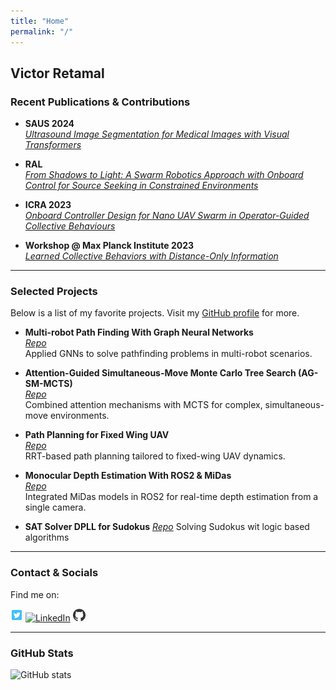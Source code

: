 ```yaml
---
title: "Home"
permalink: "/"
---
```


## **Victor Retamal**

### **Recent Publications & Contributions**

- **SAUS 2024**  
  *[Ultrasound Image Segmentation for Medical Images with Visual Transformers](https://github.com/RetamalVictor/CBIM-Medical-Image-Segmentation)*

- **RAL**  
  *[From Shadows to Light: A Swarm Robotics Approach with Onboard Control for Source Seeking in Constrained Environments](https://github.com/tugayalperen/IROS23gradfollower)*

- **ICRA 2023**  
  *[Onboard Controller Design for Nano UAV Swarm in Operator-Guided Collective Behaviours](https://github.com/RetamalVictor/crazyflie-firmware-VU)*

- **Workshop @ Max Planck Institute 2023**  
  *[Learned Collective Behaviors with Distance-Only Information](https://github.com/RetamalVictor/marl-range-flocking)*

---

### **Selected Projects**

Below is a list of my favorite projects. Visit my [GitHub profile](https://github.com/RetamalVictor) for more.

- **Multi-robot Path Finding With Graph Neural Networks**  
  *[Repo](https://github.com/RetamalVictor/MAPF-GNN)*  
  Applied GNNs to solve pathfinding problems in multi-robot scenarios.

- **Attention-Guided Simultaneous-Move Monte Carlo Tree Search (AG-SM-MCTS)**  
  *[Repo](https://github.com/RetamalVictor/A3C-Attention-for-Simultaneous-game)*  
  Combined attention mechanisms with MCTS for complex, simultaneous-move environments.

- **Path Planning for Fixed Wing UAV**  
  *[Repo](https://github.com/RetamalVictor/rrt_path_plannig)*  
  RRT-based path planning tailored to fixed-wing UAV dynamics.

- **Monocular Depth Estimation With ROS2 & MiDas**  
  *[Repo](https://github.com/RetamalVictor/Monocular-Depth-Estimation)*  
  Integrated MiDas models in ROS2 for real-time depth estimation from a single camera.

- **SAT Solver DPLL for Sudokus**
  *[Repo](https://github.com/RetamalVictor/SAT_Solver)*
  Solving Sudokus wit logic based algorithms
---

### **Contact & Socials**

Find me on:

[<img src="..\assets\icons\twit.png" alt="Twitter" width="20" height="20"/>](https://twitter.com/Victor_Retamal_)
[<img src="..\assets\cons\link.png" alt="LinkedIn" width="20" height="20"/>](https://www.linkedin.com/in/victor-retamal/)
[<img src="..\assets\icons\GitHub_logo.png" alt="GitHub" width="20" height="20"/>](https://github.com/RetamalVictor)

---

### **GitHub Stats**

<p>
  <img 
    height="180em" 
    src="https://github-readme-stats-alpha-mauve.vercel.app/api/top-langs/?username=RetamalVictor&show_icons=true&hide_border=true&layout=compact&langs_count=8&theme=transparent"
    alt="GitHub stats"
  />
</p>